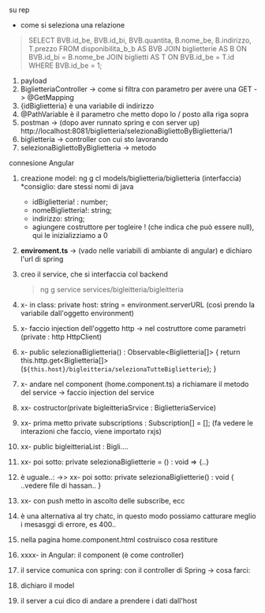 su rep
- come si seleziona una relazione

> SELECT BVB.id_be, BVB.id_bi, BVB.quantita, B.nome_be, B.indirizzo, T.prezzo
> FROM disponibilita_b_b AS BVB
> JOIN biglietterie AS B ON BVB.id_bi = B.nome_be
> JOIN biglietti AS T ON BVB.id_be = T.id
> WHERE BVB.id_be = 1;

1. payload
2. BiglietteriaController -> come si filtra con parametro per avere una GET -> @GetMapping
3. {idBiglietteria} è una variabile di indirizzo
4. @PathVariable è il parametro che metto dopo lo / posto alla riga sopra
5. postman -> (dopo aver runnato spring e con server up) http://localhost:8081/biglietteria/selezionaBigliettoByBiglietteria/1
6. biglietteria -> controller con cui sto lavorando
7. selezionaBigliettoByBiglietteria -> metodo

connesione Angular
1. creazione model: ng g cl models/biglietteria/biglietteria (interfaccia) *consiglio: dare stessi nomi di java
   - idBiglietteria! : number;
   - nomeBiglietteria!: string;
   - indirizzo: string;
   - agiungere costruttore per togleire ! (che indica che può essere null), qui le inizializziamo a 0
2. **enviroment.ts** -> (vado nelle variabili di ambiante di angular) e dichiaro l'url di spring
3. creo il service, che si interfaccia col backend
   > ng g service services/bigleitteria/bigleitteria
4. x- in class: private host: string = environment.serverURL (così prendo la variabile dall'oggetto environment)
5. x- faccio injection dell'oggetto http -> nel costruttore come parametri (private : http HttpClient)
6. x- public selezionaBiglietteria() : Observable<Biglietteria[]> { return this.http.get<Biglietteria[]> (`${this.host}/bigleitteria/selezionaTutteBiglietterie`); }
7. x- andare nel component (home.component.ts) a richiamare il metodo del service -> faccio injection del service
8. xx- costructor(private bigleitteriaSrvice : BiglietteriaService)
9. xx- prima metto private subscriptions : Subscription[] = []; (fa vedere le interazioni che faccio, viene importato rxjs)
10. xx- public bigleitteriaList : Bigli....
11. xx- poi sotto: private selezionaBiglietterie = () : void => {..}
12. è uguale..: ->> xx- poi sotto: private selezionaBiglietterie() : void { ..vedere file di hassan.. }
13. xx- con push metto in ascolto delle subscribe, ecc
14. è una alternativa al try chatc, in questo modo possiamo catturare meglio i mesasggi di errore, es 400..
15. nella pagina home.component.html costruisco cosa restiture
16. xxxx- in Angular: il component (è come controller)
17. il service comunica con spring: con il controller di Spring -> cosa farci:


1. dichiaro il model
2. il server a cui dico di andare a prendere i dati dall'host
